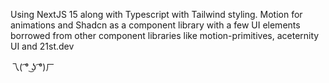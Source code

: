Using NextJS 15 along with Typescript with Tailwind styling. 
Motion for animations and Shadcn as a component library with a few UI elements borrowed from other component libraries like motion-primitives, aceternity UI and 21st.dev

乁( ͡° ͜ʖ ͡°)ㄏ
